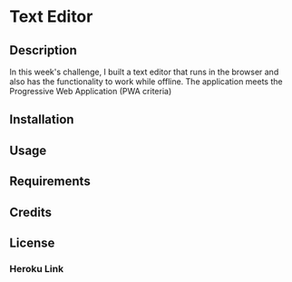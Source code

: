 # Text Editor

## Description 
In this week's challenge, I built a text editor that runs in the browser and also has the functionality to work while offline. The application meets the Progressive Web Application (PWA criteria)

## Installation 


## Usage

## Requirements

## Credits

## License 

### Heroku Link